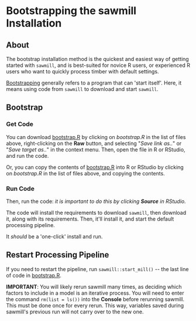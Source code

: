 
# Bootstrapping the sawmill Installation

## About

The bootstrap installation method is the quickest and easiest way of getting started with `sawmill`, and is best-suited for novice R users, or experienced R users who want to quickly process timber with default settings.

[Bootstrapping](https://en.wikipedia.org/wiki/Bootstrapping) generally refers to a program that can 'start itself'. Here, it means using code from `sawmill` to download and start `sawmill`.



## Bootstrap

### Get Code

You can download [bootstrap.R](bootstrap.R) by clicking on *bootstrap.R* in the list of files above, right-clicking on the **Raw** button, and selecting "*Save link as..*" or "*Save target as..*" in the context menu. Then, open the file in R or RStudio, and run the code.

Or, you can copy the contents of [bootstrap.R](bootstrap.R) into R or RStudio by clicking on *bootstrap.R* in the list of files above, and copying the contents.

### Run Code

Then, run the code: *it is important to do this by clicking **Source** in RStudio.* 

The code will install the requirements to download `sawmill`, then download it, along with its requirements. Then, it'll install it, and start the default processing pipeline.

It *should* be a 'one-click' install and run.



## Restart Processing Pipeline

If you need to restart the pipeline, run `sawmill::start_mill()` -- the last line of code in [bootstrap.R](bootstrap.R).


**IMPORTANT**: You will likely rerun sawmill many times, as deciding which factors to include in a model is an iterative process. You will need to enter the command `rm(list = ls())` into the **Console** before rerunning sawmill. This must be done once for every rerun. This way, variables saved during sawmill's previous run will not carry over to the new one.
